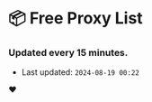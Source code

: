 # :package: Free Proxy List
### Updated every 15 minutes.

- Last updated: `2024-08-19 00:22`

:heart:
